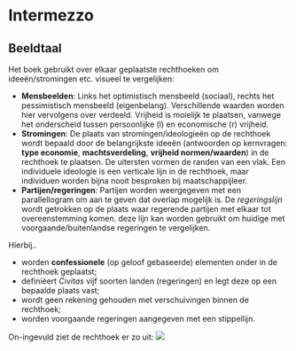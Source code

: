 # Intermezzo


## Beeldtaal

Het boek gebruikt over elkaar geplaatste rechthoeken om ideeën/stromingen etc. visueel te vergelijken:
  * **Mensbeelden**: Links het optimistisch mensbeeld (sociaal), rechts het pessimistisch mensbeeld (eigenbelang). Verschillende waarden worden hier vervolgens over verdeeld. Vrijheid is moielijk te plaatsen, vanwege het onderscheid tussen persoonlijke (l) en economische (r) vrijheid.
  * **Stromingen**: De plaats van stromingen/ideologieën op de rechthoek wordt bepaald door de belangrijkste ideeën (antwoorden op kernvragen: **type economie**, **machtsverdeling**, **vrijheid normen/waarden**) in de rechthoek te plaatsen. De uitersten vormen de randen van een vlak. Een individuele ideologie is een verticale lijn in de rechthoek, maar individuen worden bijna nooit besproken bij maatschappijleer.
  * **Partijen/regeringen**: Partijen worden weergegeven met een parallellogram om aan te geven dat overlap mogelijk is. De *regeringslijn* wordt getrokken op de plaats waar regerende partijen met elkaar tot overeenstemming komen. deze lijn kan worden gebruikt om huidige met voorgaande/buitenlandse regeringen te vergelijken.

Hierbij..
  * worden **confessionele** (op geloof gebaseerde) elementen onder in de rechthoek geplaatst;
  * definiëert *Civitas* vijf soorten landen (regeringen) en legt deze op een bepaalde plaats vast;
  * wordt geen rekening gehouden met verschuivingen binnen de rechthoek;
  * worden voorgaande regeringen aangegeven met een stippellijn.

On-ingevuld ziet de rechthoek er zo uit:
<img src="https://i.imgur.com/qLEx4tX.png">
